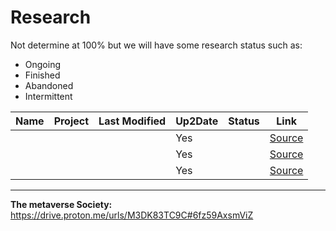 # Research 

Not determine at 100% but we will have some research status such as: 

- Ongoing
- Finished
- Abandoned
- Intermittent


| Name       | Project                                           | Last Modified | Up2Date | Status | Link       |
| ---------- | ------------------------------------------------- | ------------- | ------- | ------ | ---------- |
|            |                                                   |               | Yes     |        | [Source]() |
|            |                                                   |               | Yes     |        | [Source]() |
|            |                                                   |               | Yes     |        | [Source]() |


---
**The metaverse Society:**
<br>https://drive.proton.me/urls/M3DK83TC9C#6fz59AxsmViZ
